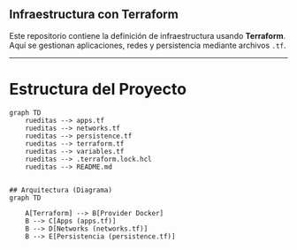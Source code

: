 ## Infraestructura con Terraform

Este repositorio contiene la definición de infraestructura usando **Terraform**.  
Aquí se gestionan aplicaciones, redes y persistencia mediante archivos `.tf`.

---
# Estructura del Proyecto

```mermaid
graph TD
    rueditas --> apps.tf
    rueditas --> networks.tf
    rueditas --> persistence.tf
    rueditas --> terraform.tf
    rueditas --> variables.tf
    rueditas --> .terraform.lock.hcl
    rueditas --> README.md


## Arquitectura (Diagrama)
graph TD

    A[Terraform] --> B[Provider Docker]
    B --> C[Apps (apps.tf)]
    B --> D[Networks (networks.tf)]
    B --> E[Persistencia (persistence.tf)]




